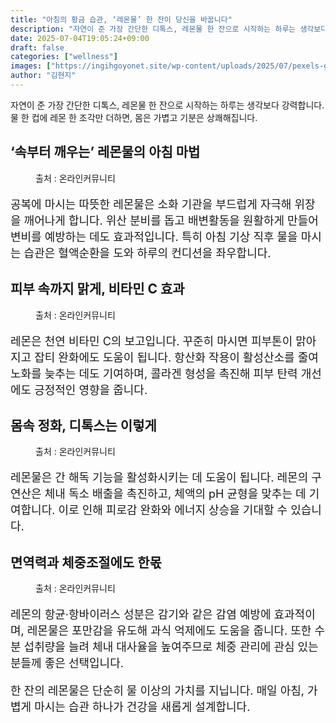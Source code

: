 ```yaml
---
title: "아침의 황금 습관, ‘레몬물’ 한 잔이 당신을 바꿉니다"
description: "자연이 준 가장 간단한 디톡스, 레몬물 한 잔으로 시작하는 하루는 생각보다 강력합니다. 물 한 컵에 레몬 한 조각만 더하면, 몸은 가볍고 기분은 상쾌해집니다."
date: 2025-07-04T19:05:24+09:00
draft: false
categories: ["wellness"]
images: ["https://ingihgoyonet.site/wp-content/uploads/2025/07/pexels-goumbik-952360-1024x678.jpg", "https://ingihgoyonet.site/wp-content/uploads/2025/07/pexels-fotios-photos-1002543-1024x683.jpg", "https://ingihgoyonet.site/wp-content/uploads/2025/07/pexels-pixabay-556414-1024x683.jpg", "https://ingihgoyonet.site/wp-content/uploads/2025/07/pexels-pixabay-357577-1024x794.jpg"]
author: "김현지"
---
```


<p>자연이 준 가장 간단한 디톡스, 레몬물 한 잔으로 시작하는 하루는 생각보다 강력합니다. 물 한 컵에 레몬 한 조각만 더하면, 몸은 가볍고 기분은 상쾌해집니다.</p> <h2 >‘속부터 깨우는’ 레몬물의 아침 마법</h2> <figure ><img src="https://ingihgoyonet.site/wp-content/uploads/2025/07/pexels-goumbik-952360-1024x678.jpg" alt="" style="aspect-ratio:16/9;object-fit:cover"/><figcaption >출처 : 온라인커뮤니티</figcaption></figure> <p style="font-size:18px">공복에 마시는 따뜻한 레몬물은 소화 기관을 부드럽게 자극해 위장을 깨어나게 합니다. 위산 분비를 돕고 배변활동을 원활하게 만들어 변비를 예방하는 데도 효과적입니다. 특히 아침 기상 직후 물을 마시는 습관은 혈액순환을 도와 하루의 컨디션을 좌우합니다.</p> <h2 >피부 속까지 맑게, 비타민 C 효과</h2> <figure ><img src="https://ingihgoyonet.site/wp-content/uploads/2025/07/pexels-fotios-photos-1002543-1024x683.jpg" alt="" style="aspect-ratio:16/9;object-fit:cover"/><figcaption >출처 : 온라인커뮤니티</figcaption></figure> <p style="font-size:18px">레몬은 천연 비타민 C의 보고입니다. 꾸준히 마시면 피부톤이 맑아지고 잡티 완화에도 도움이 됩니다. 항산화 작용이 활성산소를 줄여 노화를 늦추는 데도 기여하며, 콜라겐 형성을 촉진해 피부 탄력 개선에도 긍정적인 영향을 줍니다.</p> <h2 >몸속 정화, 디톡스는 이렇게</h2> <figure ><img src="https://ingihgoyonet.site/wp-content/uploads/2025/07/pexels-pixabay-556414-1024x683.jpg" alt="" style="aspect-ratio:16/9;object-fit:cover"/><figcaption >출처 : 온라인커뮤니티</figcaption></figure> <p style="font-size:18px">레몬물은 간 해독 기능을 활성화시키는 데 도움이 됩니다. 레몬의 구연산은 체내 독소 배출을 촉진하고, 체액의 pH 균형을 맞추는 데 기여합니다. 이로 인해 피로감 완화와 에너지 상승을 기대할 수 있습니다.</p> <h2 >면역력과 체중조절에도 한몫</h2> <figure ><img src="https://ingihgoyonet.site/wp-content/uploads/2025/07/pexels-pixabay-357577-1024x794.jpg" alt="" style="aspect-ratio:16/9;object-fit:cover"/><figcaption >출처 : 온라인커뮤니티</figcaption></figure> <p style="font-size:18px">레몬의 항균·항바이러스 성분은 감기와 같은 감염 예방에 효과적이며, 레몬물은 포만감을 유도해 과식 억제에도 도움을 줍니다. 또한 수분 섭취량을 늘려 체내 대사율을 높여주므로 체중 관리에 관심 있는 분들께 좋은 선택입니다.</p> <p style="font-size:18px">한 잔의 레몬물은 단순히 물 이상의 가치를 지닙니다. 매일 아침, 가볍게 마시는 습관 하나가 건강을 새롭게 설계합니다.</p>